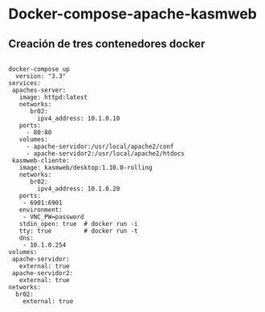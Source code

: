 # Docker-compose-apache-kasmweb

## Creación de tres contenedores docker

<code>
docker-compose up
  version: "3.3"  
services:  
 apaches-server:  
   image: httpd:latest  
   networks:  
      br02:  
        ipv4_address: 10.1.0.10  
   ports:  
     - 80:80  
   volumes:  
     - apache-servidor:/usr/local/apache2/conf  
     - apache-servidor2:/usr/local/apache2/htdocs  
 kasmweb-cliente:  
   image: kasmweb/desktop:1.10.0-rolling  
   networks:  
      br02:  
        ipv4_address: 10.1.0.20  
   ports:  
    - 6901:6901  
   environment:  
    - VNC_PW=password   
   stdin_open: true  # docker run -i  
   tty: true         # docker run -t  
   dns:   
    - 10.1.0.254  
volumes:  
 apache-servidor:  
   external: true  
 apache-servidor2:  
   external: true     
networks:  
  br02:     
    external: true  
</code> 
